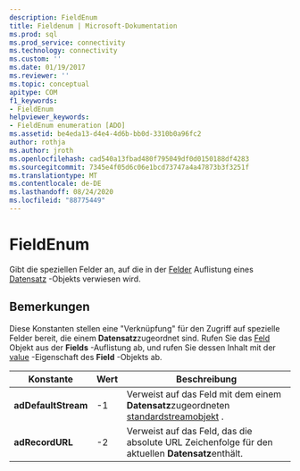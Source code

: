```yaml
---
description: FieldEnum
title: Fieldenum | Microsoft-Dokumentation
ms.prod: sql
ms.prod_service: connectivity
ms.technology: connectivity
ms.custom: ''
ms.date: 01/19/2017
ms.reviewer: ''
ms.topic: conceptual
apitype: COM
f1_keywords:
- FieldEnum
helpviewer_keywords:
- FieldEnum enumeration [ADO]
ms.assetid: be4eda13-d4e4-4d6b-bb0d-3310b0a96fc2
author: rothja
ms.author: jroth
ms.openlocfilehash: cad540a13fbad480f795049df0d0150188df4283
ms.sourcegitcommit: 7345e4f05d6c06e1bcd73747a4a47873b3f3251f
ms.translationtype: MT
ms.contentlocale: de-DE
ms.lasthandoff: 08/24/2020
ms.locfileid: "88775449"
---
```

# <a name="fieldenum"></a>FieldEnum
Gibt die speziellen Felder an, auf die in der [Felder](./fields-collection-ado.md) Auflistung eines [Datensatz](./record-object-ado.md) -Objekts verwiesen wird.  
  
## <a name="remarks"></a>Bemerkungen  
 Diese Konstanten stellen eine "Verknüpfung" für den Zugriff auf spezielle Felder bereit, die einem **Datensatz**zugeordnet sind. Rufen Sie das [Feld](./field-object.md) Objekt aus der **Fields** -Auflistung ab, und rufen Sie dessen Inhalt mit der [value](./value-property-ado.md) -Eigenschaft des **Field** -Objekts ab.  
  
|Konstante|Wert|Beschreibung|  
|--------------|-----------|-----------------|  
|**adDefaultStream**|-1|Verweist auf das Feld mit dem einem **Datensatz**zugeordneten [standardstreamobjekt](./stream-object-ado.md) .|  
|**adRecordURL**|-2|Verweist auf das Feld, das die absolute URL Zeichenfolge für den aktuellen **Datensatz**enthält.|